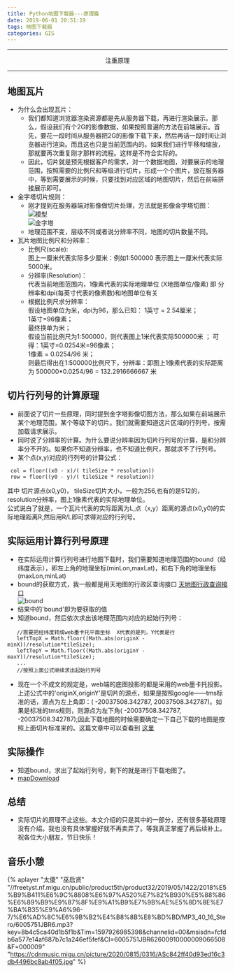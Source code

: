 ```yaml
---
title: Python地图下载器---原理篇
date: 2019-06-01 20:51:19
tags: 地图下载器
categories: GIS
---
```


---

<center>注重原理</center> 

---

## 地图瓦片
  - 为什么会出现瓦片：
    - 我们都知道浏览器渲染资源都是先从服务器下载，再进行渲染展示。那么，假设我们有个2G的影像数据，如果按照普遍的方法在前端展示。首先，要花一段时间从服务器把2G的影像下载下来，然后再话一段时间让浏览器进行渲染。而且这也只是当前范围内的。如果我们进行平移和缩放，那就要再次重复刚才那样的流程。这样是不符合实际的。
    <!--more-->
    - 因此，切片就是预先根据客户的需求，对一个数据地图，对要展示的地理范围，按照需要的比例尺和等级进行切片，形成一个个图片，放在服务器中，等到需要展示的时候，只要找到对应区域的地图切片，然后在前端拼接展示即可。
  - 金字塔切片规则：
    - 刚才提到在服务器端对影像做切片处理，方法就是影像金字塔切图：
    ![模型](02.png)    
    ![金字塔](01.png)  
    - 地理范围不变，层级不同或者说分辨率不同，地图的切片数量不同。
  - 瓦片地图比例尺和分辨率：
    - 比例尺(scale):  
     图上一厘米代表实际多少厘米：例如1:500000 表示图上一厘米代表实际5000米。
    - 分辨率(Resolution)：   
    代表当前地图范围内，1像素代表的实际地理单位 (X地图单位/像素) 即 分辨率和dpi(每英寸代表的像素数)和地图单位有关
    - 根据比例尺求分辨率：   
    假设地图单位为米，dpi为96，那么已知： 
    1英寸 = 2.54厘米；  
    1英寸=96像素；   
    最终换单为米；  
    假设当前比例尺为1:500000，则代表图上1米代表实际500000米 ； 
    可得：1英寸=0.0254米=96像素；  
    1像素 = 0.0254/96 米；  
    则最后得出在1:500000比例尺下，分辨率：即图上1像素代表的实际距离为 500000*0.0254/96 = 132.2916666667 米

## 切片行列号的计算原理
   - 前面说了切片一些原理，同时提到金字塔影像切图方法，那么如果在前端展示某个地理范围，某个等级下的切片。我们就需要知道这片区域的行列号，按需加载请求展示。
   - 同时说了分辨率的计算。为什么要说分辨率因为切片行列号的计算，是和分辨率分不开的。如果你不知道分辨率，也不知道比例尺，那就求不了行列号。
   - 某个点(x,y)对应的行列号的计算公式：
   ```  
    col = floor((x0 - x)/( tileSize * resolution))  
    row = floor((y0 - y)/( tileSize * resolution)) 
   ```
   其中 切片源点(x0,y0)， tileSize切片大小，一般为256,也有的是512的，resolution分辨率，图上1像素代表的实际地理单位。  
   公式说白了就是，一个瓦片代表的实际距离为L,点（x,y）距离的源点(x0,y0)的实际地理距离R,然后用R/L即可求得对应的行列号。
 

 ## 实际运用计算行列号原理
   - 在实际运用计算行列号进行地图下载时，我们需要知道地理范围的bound（经纬度表示），即左上角的地理坐标(minLon,maxLat)，和右下角的地理坐标(maxLon,minLat)
   - bound的获取方式，我一般都是用天地图的行政区查询接口
   <a href='http://lbs.tianditu.gov.cn/server/administrative.html' target="_blank" >天地图行政查询接口</a>  
    ![bound](03.png)   
   - 结果中的'bound'即为要获取的值 
   - 知道bound，然后依次求出该地理范围内对应的起始行列号：  
   ```
      //需要把经纬度转成web墨卡托平面坐标  X代表的是列，Y代表是行
      leftTopX = Math.floor((Math.abs(originX - minX))/resolution*tileSize); 
      leftTopY = Math.floor((Math.abs(originY - maxY))/resolution*tileSize);
      ...
      //按照上面公式继续求出起始行列号
   ``` 

   - 现在一个不成文的规定是，web端的底图投影的都是采用的web墨卡托投影。上述公式中的'originX,originY'是切片的源点，如果是按照google——tms标准的话，源点为左上角即：( -20037508.342787, 20037508.342787)。如果是标准的tms规则，则源点为左下角( -20037508.342787, -20037508.342787);因此下载地图的时候需要确定一下自己下载的地图是按照上面切片标准来的。这篇文章中可以查看到 <a href="https://segmentfault.com/a/1190000011276788" target="_blank">这里</a> 

## 实际操作
  - 知道bound，求出了起始行列号，剩下的就是进行下载地图了。
  - <a href="https://github.com/JerckyLY/tileMapDownload" target="_blank">mapDownload</a> 

## 总结
  - 实际切片的原理不止这些。本文介绍的只是其中的一部分，还有很多基础原理没有介绍。我也没有具体掌握好就不再卖弄了。等我真正掌握了再后续补上。祝各位大小朋友，节日快乐！

## 音乐小憩
{% aplayer "太傻" "巫启贤" "//freetyst.nf.migu.cn/public/product5th/product32/2019/05/1422/2018%E5%B9%B411%E6%9C%8808%E6%97%A520%E7%82%B930%E5%88%86%E6%89%B9%E9%87%8F%E9%A1%B9%E7%9B%AE%E5%8D%8E%E7%BA%B35%E9%A6%96-7/%E6%AD%8C%E6%9B%B2%E4%B8%8B%E8%BD%BD/MP3_40_16_Stero/6005751JBR6.mp3?key=8b4c5ca40d1b5f1b&Tim=1597926985398&channelid=00&msisdn=fcfdb6a577e14af687b7c1a246ef5fef&CI=6005751JBR62600910000009066508&F=000009" "https://cdnmusic.migu.cn/picture/2020/0815/0316/ASc842ff40d93ed16c3db4496bc8ab4f05.jpg"  %}








    